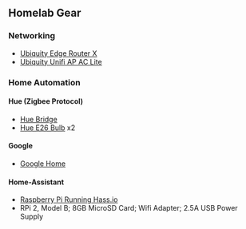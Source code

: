 ## Homelab Gear

### Networking
* [Ubiquity Edge Router X](https://www.ubnt.com/edgemax/edgerouter-x/)
* [Ubiquity Unifi AP AC Lite](https://www.ubnt.com/unifi/unifi-ap-ac-lite/)

### Home Automation

#### Hue (Zigbee Protocol)
* [Hue Bridge](http://www2.meethue.com/en-us/p/hue-bridge/046677458478/specifications)
* [Hue E26 Bulb](http://www2.meethue.com/en-us/p/hue-white-4-pack-e26/46677472023) x2

#### Google
* [Google Home](https://madeby.google.com/home/features/)

#### Home-Assistant
* [Raspberry Pi Running Hass.io](https://home-assistant.io/)
* RPi 2, Model B; 8GB MicroSD Card; Wifi Adapter; 2.5A USB Power Supply
